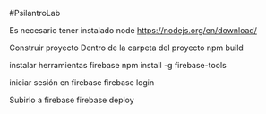 #PsilantroLab

Es necesario tener instalado node 
https://nodejs.org/en/download/

Construir proyecto
Dentro de la carpeta del proyecto
npm build

instalar herramientas firebase
npm install -g firebase-tools

iniciar sesión en firebase
firebase login

Subirlo a firebase
firebase deploy




